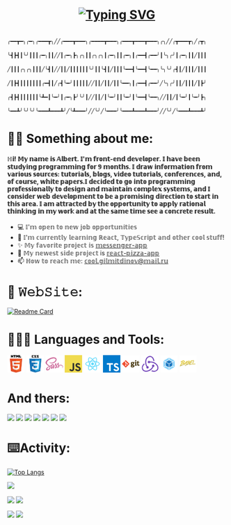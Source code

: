 <h1 align="center"><a href="https://git.io/typing-svg"><img src="https://readme-typing-svg.herokuapp.com?size=35&color=0444F7&background=733FFF00&center=true&vCenter=true&lines=Hi+there%2C+I'm+Albert." alt="Typing SVG" /></a> </h1>

```
                                    ╭━━┳━╮╭━╮╭━━━┳╮╱╱╭━━━┳━━━╮╭━━━━┳━━━╮╭━━━┳━━━┳━━━╮╭╮╱╱╭┳━━━┳╮╱╭┳╮
                                    ╰┫┣┫┃╰╯┃┃┃╭━╮┃┃╱╱┃╭━╮┣╮╭╮┃┃╭╮╭╮┃╭━╮┃┃╭━╮┃╭━━┫╭━━╯┃╰╮╭╯┃╭━╮┃┃╱┃┃┃
                                    ╱┃┃┃╭╮╭╮┃┃┃╱╰┫┃╱╱┃┃╱┃┃┃┃┃┃╰╯┃┃╰┫┃╱┃┃┃╰━━┫╰━━┫╰━━╮╰╮╰╯╭┫┃╱┃┃┃╱┃┃┃
                                    ╱┃┣┫┃┃┃┃┃┃┃╭━┫┃╱╭┫╰━╯┃┃┃┃┃╱╱┃┃╱┃┃╱┃┃╰━━╮┃╭━━┫╭━━╯╱╰╮╭╯┃┃╱┃┃┃╱┃┣╯
                                    ╭┫┣┫┃┃┃┃┃┃╰┻━┃╰━╯┃╭━╮┣╯╰╯┃╱╱┃┃╱┃╰━╯┃┃╰━╯┃╰━━┫╰━━╮╱╱┃┃╱┃╰━╯┃╰━╯┣╮
                                    ╰━━┻╯╰╯╰╯╰━━━┻━━━┻╯╱╰┻━━━╯╱╱╰╯╱╰━━━╯╰━━━┻━━━┻━━━╯╱╱╰╯╱╰━━━┻━━━┻╯
```

<h1>🙎‍♂️ Something about me: </h1>
<h4> ℍ𝕚! 𝕄𝕪 𝕟𝕒𝕞𝕖 𝕚𝕤 𝔸𝕝𝕓𝕖𝕣𝕥. 𝕀'𝕞 𝕗𝕣𝕠𝕟𝕥-𝕖𝕟𝕕 𝕕𝕖𝕧𝕖𝕝𝕠𝕡𝕖𝕣. 𝕀 𝕙𝕒𝕧𝕖 𝕓𝕖𝕖𝕟 𝕤𝕥𝕦𝕕𝕪𝕚𝕟𝕘 𝕡𝕣𝕠𝕘𝕣𝕒𝕞𝕞𝕚𝕟𝕘 𝕗𝕠𝕣 𝟡 𝕞𝕠𝕟𝕥𝕙𝕤. 𝕀 𝕕𝕣𝕒𝕨 𝕚𝕟𝕗𝕠𝕣𝕞𝕒𝕥𝕚𝕠𝕟 𝕗𝕣𝕠𝕞 𝕧𝕒𝕣𝕚𝕠𝕦𝕤 𝕤𝕠𝕦𝕣𝕔𝕖𝕤: 𝕥𝕦𝕥𝕠𝕣𝕚𝕒𝕝𝕤, 𝕓𝕝𝕠𝕘𝕤, 𝕧𝕚𝕕𝕖𝕠 𝕥𝕦𝕥𝕠𝕣𝕚𝕒𝕝𝕤, 𝕔𝕠𝕟𝕗𝕖𝕣𝕖𝕟𝕔𝕖𝕤, 𝕒𝕟𝕕, 𝕠𝕗 𝕔𝕠𝕦𝕣𝕤𝕖, 𝕨𝕙𝕚𝕥𝕖 𝕡𝕒𝕡𝕖𝕣𝕤.𝕀 𝕕𝕖𝕔𝕚𝕕𝕖𝕕 𝕥𝕠 𝕘𝕠 𝕚𝕟𝕥𝕠 𝕡𝕣𝕠𝕘𝕣𝕒𝕞𝕞𝕚𝕟𝕘 𝕡𝕣𝕠𝕗𝕖𝕤𝕤𝕚𝕠𝕟𝕒𝕝𝕝𝕪 𝕥𝕠 𝕕𝕖𝕤𝕚𝕘𝕟 𝕒𝕟𝕕 𝕞𝕒𝕚𝕟𝕥𝕒𝕚𝕟 𝕔𝕠𝕞𝕡𝕝𝕖𝕩 𝕤𝕪𝕤𝕥𝕖𝕞𝕤, 𝕒𝕟𝕕 𝕀 𝕔𝕠𝕟𝕤𝕚𝕕𝕖𝕣 𝕨𝕖𝕓 𝕕𝕖𝕧𝕖𝕝𝕠𝕡𝕞𝕖𝕟𝕥 𝕥𝕠 𝕓𝕖 𝕒 𝕡𝕣𝕠𝕞𝕚𝕤𝕚𝕟𝕘 𝕕𝕚𝕣𝕖𝕔𝕥𝕚𝕠𝕟 𝕥𝕠 𝕤𝕥𝕒𝕣𝕥 𝕚𝕟 𝕥𝕙𝕚𝕤 𝕒𝕣𝕖𝕒. 𝕀 𝕒𝕞 𝕒𝕥𝕥𝕣𝕒𝕔𝕥𝕖𝕕 𝕓𝕪 𝕥𝕙𝕖 𝕠𝕡𝕡𝕠𝕣𝕥𝕦𝕟𝕚𝕥𝕪 𝕥𝕠 𝕒𝕡𝕡𝕝𝕪 𝕣𝕒𝕥𝕚𝕠𝕟𝕒𝕝 𝕥𝕙𝕚𝕟𝕜𝕚𝕟𝕘 𝕚𝕟 𝕞𝕪 𝕨𝕠𝕣𝕜 𝕒𝕟𝕕 𝕒𝕥 𝕥𝕙𝕖 𝕤𝕒𝕞𝕖 𝕥𝕚𝕞𝕖 𝕤𝕖𝕖 𝕒 𝕔𝕠𝕟𝕔𝕣𝕖𝕥𝕖 𝕣𝕖𝕤𝕦𝕝𝕥.</h4>

<ul>
  <li> 💻 𝕀'𝕞 𝕠𝕡𝕖𝕟 𝕥𝕠 𝕟𝕖𝕨 𝕛𝕠𝕓 𝕠𝕡𝕡𝕠𝕣𝕥𝕦𝕟𝕚𝕥𝕚𝕖𝕤 </li>
  <li> 🌱 𝕀'𝕞 𝕔𝕦𝕣𝕣𝕖𝕟𝕥𝕝𝕪 𝕝𝕖𝕒𝕣𝕟𝕚𝕟𝕘 ℝ𝕖𝕒𝕔𝕥, 𝕋𝕪𝕡𝕖𝕊𝕔𝕣𝕚𝕡𝕥 𝕒𝕟𝕕 𝕠𝕥𝕙𝕖𝕣 𝕔𝕠𝕠𝕝 𝕤𝕥𝕦𝕗𝕗! </li>
  <li> ✨ 𝕄𝕪 𝕗𝕒𝕧𝕠𝕣𝕚𝕥𝕖 𝕡𝕣𝕠𝕛𝕖𝕔𝕥 𝕚𝕤 <a href="https://hrdwhrdwhrdw.github.io/messenger/">𝕞𝕖𝕤𝕤𝕖𝕟𝕘𝕖𝕣-𝕒𝕡𝕡</a>  </li>
  <li> 🔭 𝕄𝕪 𝕟𝕖𝕨𝕖𝕤𝕥 𝕤𝕚𝕕𝕖 𝕡𝕣𝕠𝕛𝕖𝕔𝕥 is <a href=""https://github.com/hrdwhrdwhrdw/react-pizza">𝕣𝕖𝕒𝕔𝕥-𝕡𝕚𝕫𝕫𝕒-𝕒𝕡𝕡</a> </li>
  <li> 📫 ℍ𝕠𝕨 𝕥𝕠 𝕣𝕖𝕒𝕔𝕙 𝕞𝕖: <a href="mailto: cool.gilmitdinov@mail.ru">𝕔𝕠𝕠𝕝.𝕘𝕚𝕝𝕞𝕚𝕥𝕕𝕚𝕟𝕠𝕧@𝕞𝕒𝕚𝕝.𝕣𝕦</a> </li>
  
</ul>
<h1>💼 𝚆𝚎𝚋𝚂𝚒𝚝𝚎:</h1>

[![Readme Card](https://github-readme-stats.vercel.app/api/pin/?username=hrdwhrdwhrdw&repo=website-portfolio&show_icons=true&theme=dark&langs_count=5)](https://github.com/hrdwhrdwhrdw/website-portfolio)

<h1> 👨🏻‍💻 Languages and Tools: </h1> 
<code><img height="40" src="https://raw.githubusercontent.com/github/explore/80688e429a7d4ef2fca1e82350fe8e3517d3494d/topics/html/html.png"></code>
<code><img height="40" src="https://raw.githubusercontent.com/github/explore/80688e429a7d4ef2fca1e82350fe8e3517d3494d/topics/css/css.png"></code>
<code><img height="40" src="https://raw.githubusercontent.com/github/explore/80688e429a7d4ef2fca1e82350fe8e3517d3494d/topics/sass/sass.png"></code>
<code><img height="40" src="https://raw.githubusercontent.com/github/explore/80688e429a7d4ef2fca1e82350fe8e3517d3494d/topics/javascript/javascript.png"></code>
<code><img height="40" src="https://raw.githubusercontent.com/github/explore/80688e429a7d4ef2fca1e82350fe8e3517d3494d/topics/react/react.png"></code>
<code><img height="40" src="https://raw.githubusercontent.com/github/explore/80688e429a7d4ef2fca1e82350fe8e3517d3494d/topics/typescript/typescript.png"></code>
<code><img height="40" src="https://raw.githubusercontent.com/github/explore/80688e429a7d4ef2fca1e82350fe8e3517d3494d/topics/git/git.png"></code>
<code><img height="40" src="https://raw.githubusercontent.com/github/explore/80688e429a7d4ef2fca1e82350fe8e3517d3494d/topics/redux/redux.png"></code>
<code><img height="40" src="https://raw.githubusercontent.com/github/explore/80688e429a7d4ef2fca1e82350fe8e3517d3494d/topics/webpack/webpack.png"></code>
<code><img height="40" src="https://raw.githubusercontent.com/github/explore/80688e429a7d4ef2fca1e82350fe8e3517d3494d/topics/babel/babel.png"></code>

  <h1>And thers:</h1>
  
  <div>
  <img src="https://img.shields.io/badge/javascript-%23323330.svg?style=for-the-badge&logo=javascript&logoColor=white">
  <img src="https://img.shields.io/badge/typescript-%23323330.svg?style=for-the-badge&logo=typescript&logoColor=white">
  <img src="https://img.shields.io/badge/react-%23323330.svg?style=for-the-badge&logo=react&logoColor=white">
  <img src="https://img.shields.io/badge/React_Router-%23323330?style=for-the-badge&logo=react-router&logoColor=white">
  <img src="https://img.shields.io/badge/redux-%23323330.svg?style=for-the-badge&logo=redux&logoColor=white">
  <img src="https://img.shields.io/badge/-AXIOS-323330?style=for-the-badge&amp;logo=material_design">
  <img src="https://img.shields.io/badge/-REST%20API-323330?style=for-the-badge&amp;logo=material_design">
  </div>

<h1> ⌨️Activity: </h1>

[![Top Langs](https://github-readme-stats.vercel.app/api/top-langs/?username=hrdwhrdwhrdw&layout=compact)](https://github.com/hrdwhrdwhrdw/github-readme-stats)

![](https://github-profile-summary-cards.vercel.app/api/cards/profile-details?username=hrdwhrdwhrdw&theme=github_dark)

![](https://github-profile-summary-cards.vercel.app/api/cards/most-commit-language?username=hrdwhrdwhrdw&theme=github_dark)
![](https://github-profile-summary-cards.vercel.app/api/cards/repos-per-language?username=hrdwhrdwhrdw&theme=github_dark)

![](https://github-profile-summary-cards.vercel.app/api/cards/stats?username=hrdwhrdwhrdw&theme=github_dark)
![](https://github-profile-summary-cards.vercel.app/api/cards/productive-time?username=hrdwhrdwhrdw&theme=github_dark)

